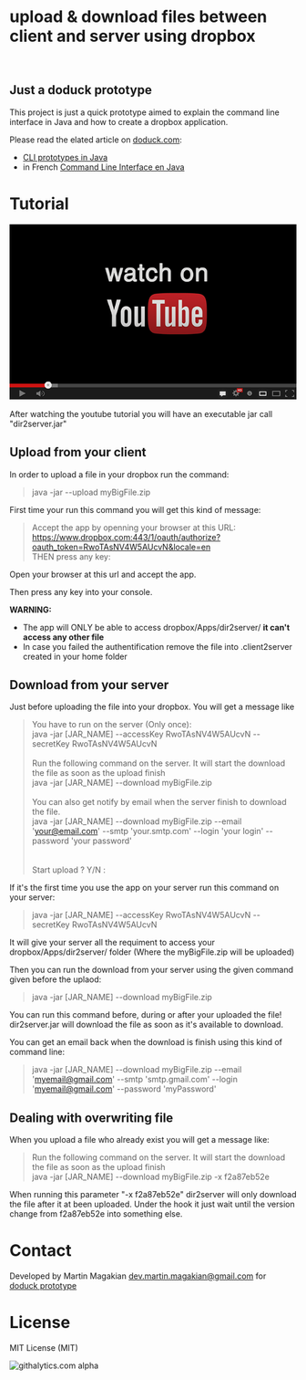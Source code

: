 upload & download files between client and server using dropbox
============

<br />

Just a doduck prototype
---------
This project is just a quick prototype aimed to explain the command line interface in Java and how to create a dropbox application.

Please read the elated article on [doduck.com](http://doduck.com):
- [CLI prototypes in Java](http://doduck.com/en/command-line-interface-in-java-api-overview/) <br />
- in French [Command Line Interface en Java](http://doduck.com/fr/command-line-interface-en-java/) <br />


 
Tutorial
=========
![watch on Youtube](/README_src/watch-on-youtube.png "watch on Youtube")

After watching the youtube tutorial you will have an executable jar call "dir2server.jar"


Upload from your client
------
In order to upload a file in your dropbox run the command:
> java -jar --upload myBigFile.zip

First time your run this command you will get this kind of message:
> Accept the app by openning your browser at this URL: <br />
> https://www.dropbox.com:443/1/oauth/authorize?oauth_token=RwoTAsNV4W5AUcvN&locale=en <br />
> THEN press any key: <br />


Open your browser at this url and accept the app.

Then press any key into your console.



**WARNING:**
- The app will ONLY be able to access dropbox/Apps/dir2server/ **it can't access any other file** <br />
- In case you failed the authentification remove the file into .client2server created in your home folder


Download from your server
------
Just before uploading the file into your dropbox. You will get a message like

>You have to run on the server (Only once): <br />
>java -jar [JAR_NAME] --accessKey RwoTAsNV4W5AUcvN --secretKey RwoTAsNV4W5AUcvN<br />
><br />
>Run the following command on the server. It will start the download the file as soon as the upload finish<br />
>java -jar [JAR_NAME] --download myBigFile.zip<br />
><br />
>You can also get notify by email when the server finish to download the file.<br />
>java -jar [JAR_NAME] --download myBigFile.zip --email 'your@email.com' --smtp 'your.smtp.com' --login 'your login' --password 'your password'<br />
><br />
><br />
>Start upload ?  Y/N :


If it's the first time you use the app on your server run this command on your server:
>java -jar [JAR_NAME] --accessKey RwoTAsNV4W5AUcvN --secretKey RwoTAsNV4W5AUcvN

It will give your server all the requiment to access your dropbox/Apps/dir2server/ folder (Where the myBigFile.zip will be uploaded)


Then you can run the download from your server using the given command given before the uplaod:
>java -jar [JAR_NAME] --download myBigFile.zip

You can run this command before, during or after your uploaded the file!
dir2server.jar will download the file as soon as it's available to download.


You can get an email back when the download is finish using this kind of command line:
>java -jar [JAR_NAME] --download myBigFile.zip --email 'myemail@gmail.com' --smtp 'smtp.gmail.com' --login 'myemail@gmail.com' --password 'myPassword'<br />


Dealing with overwriting file
------
When you upload a file who already exist you will get a message like:
>Run the following command on the server. It will start the download the file as soon as the upload finish<br />
>java -jar [JAR_NAME] --download myBigFile.zip -x f2a87eb52e <br />

When running this parameter "-x f2a87eb52e" dir2server will only download the file after it at been uploaded. 
Under the hook it just wait until the version change from f2a87eb52e into something else.



Contact
=========
Developed by Martin Magakian
dev.martin.magakian@gmail.com
for [doduck prototype](http://doduck.com/)


License
=========
MIT License (MIT)

![githalytics.com alpha](https://cruel-carlota.gopagoda.com/2a45d8b1e8f1420e9bdd8bfcb9a19e1a "githalytics.com")

